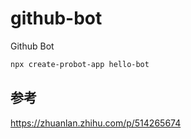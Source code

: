 # github-bot
Github Bot


``` bash
npx create-probot-app hello-bot
```


## 参考

https://zhuanlan.zhihu.com/p/514265674